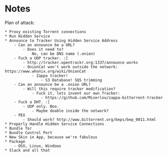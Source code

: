 Notes
===========

Plan of attack:

    * Proxy existing Torrent connections
    * Run Hidden Service
    * Announce to Tracker Using Hidden Service Address
        - Can an announce be a URL?
            - Does it need to?
                No, can be DNS name (.onion)
        - Fuck a UDP tracker. :[
            - http://tracker.opentrackr.org:1337/announce works
            - OnionCat won't work outside the network: https://www.whonix.org/wiki/OnionCat
                - Zappa tracker!
                    - S3 Database! SQS trimming
        - Can an announce be a .onion URL?
            - Will this require tracker modification?
                - Fuck it, lets invent our own Tracker:
                    - https://github.com/Miserlou/zappa-bittorrent-tracker
        - Fuck a DHT. :[
            - UDP only. Boo.
                - Maybe doable inside the network?
        - PEX
            - Should work? http://www.bittorrent.org/beps/bep_0011.html
    * Properly Handle Hidden Service Connections
    * Bundle Tor
    * Bundle Control Port
    * New Skin in App, because we're fabulous
    * Package
        - OSX, Linux, Windows
    * Slack and all that